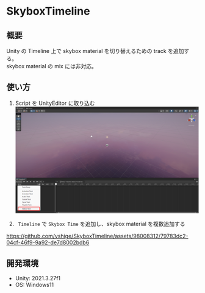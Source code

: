 # SkyboxTimeline

## 概要

Unity の Timeline 上で skybox material を切り替えるための track を追加する。  
skybox material の mix には非対応。

## 使い方

1. Script を UnityEditor に取り込む
   ![](./images/1.png)

2. ` Timeline` で `Skybox Time` を追加し、skybox material を複数追加する


https://github.com/vshige/SkyboxTimeline/assets/98008312/79783dc2-04cf-46f9-9a92-de7d8002bdb6


## 開発環境

-   Unity: 2021.3.27f1
-   OS: Windows11

